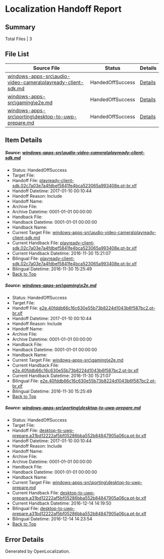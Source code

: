 # <a name='report-top'></a> Localization Handoff Report

## Summary
 Total Files | 3

## File List
 Source File | Status | Details 
 ----------- | ------ | ------- 
 [windows-apps-src\audio-video-camera\playready-client-sdk.md](https://cpubwin.visualstudio.com/windows-uwp/_git/windows-uwp/commit/c580da41d57a40c46ecedead02e4c61d89e99905?path=windows-apps-src%2Faudio-video-camera%2Fplayready-client-sdk.md&_a=contents) | HandedOffSuccess | [Details](#26b3012b4f41233f40235d56b911417e195489dd1661)
 [windows-apps-src\gaming\e2e.md](https://cpubwin.visualstudio.com/windows-uwp/_git/windows-uwp/commit/96d5a912c1b68473441a4bfd5c5745f681ee4406?path=windows-apps-src%2Fgaming%2Fe2e.md&_a=contents) | HandedOffSuccess | [Details](#de2e253bbd864349c4bdfbe2bd20e0517e48bbba3517)
 [windows-apps-src\porting\desktop-to-uwp-prepare.md](https://cpubwin.visualstudio.com/windows-uwp/_git/windows-uwp/commit/98e67d537f460b8ca441b5343829e0aa7764d598?path=windows-apps-src%2Fporting%2Fdesktop-to-uwp-prepare.md&_a=contents) | HandedOffSuccess | [Details](#99f3d26fc3e984245e5f3e486fa50b44793ce08b5574)

## Item Details
##### <a name='26b3012b4f41233f40235d56b911417e195489dd1661'></a> Source: [windows-apps-src\audio-video-camera\playready-client-sdk.md](https://cpubwin.visualstudio.com/windows-uwp/_git/windows-uwp/commit/c580da41d57a40c46ecedead02e4c61d89e99905?path=windows-apps-src%2Faudio-video-camera%2Fplayready-client-sdk.md&_a=contents)
* Status: HandedOffSuccess
* Target File: 
* Handoff File: [playready-client-sdk.02c7a03e7a4fdbef5841fe4bca523065a993408e.pt-br.xlf](https://cpubwin.visualstudio.com/windows-uwp/_git/WDCLib.handoff/commit/9537fc23433103cc667c4483857bcaf10d750028?path=ol-handoff%2Fcpubwin%2Fwindows-uwp.pt-br%2Fmaster%2Fplayready-client-sdk.02c7a03e7a4fdbef5841fe4bca523065a993408e.pt-br.xlf&_a=contents)
* Handoff Datetime: 2017-01-10 00:10:44
* Handoff Reason: Include
* Handoff Name: 
* Archive File: 
* Archive Datetime: 0001-01-01 00:00:00
* Handback File: 
* Handback Datetime: 0001-01-01 00:00:00
* Handback Name: 
* Current Target File: [windows-apps-src\audio-video-camera\playready-client-sdk.md](https://cpubwin.visualstudio.com/windows-uwp/_git/windows-uwp.pt-br/commit/1112dc6c841af42e31345a8cc529032c5fb861ec?path=windows-apps-src%2Faudio-video-camera%2Fplayready-client-sdk.md&_a=contents)
* Current Handback File: [playready-client-sdk.02c7a03e7a4fdbef5841fe4bca523065a993408e.pt-br.xlf](https://cpubwin.visualstudio.com/windows-uwp/_git/WDCLib.handback/commit/2d3fbe5069de1c400b9de01847b241bca6e7ba3d?path=ol-handback%2Fcpubwin%2Fwindows-uwp.pt-br%2Fmaster%2Fplayready-client-sdk.02c7a03e7a4fdbef5841fe4bca523065a993408e.pt-br.xlf&_a=contents)
* Current Handback Datetime: 2016-11-30 15:21:07
* Bilingual File: [playready-client-sdk.02c7a03e7a4fdbef5841fe4bca523065a993408e.pt-br.xlf](https://cpubwin.visualstudio.com/windows-uwp/_git/WDCLib.handback/commit/2d3fbe5069de1c400b9de01847b241bca6e7ba3d?path=ol-handback%2Fcpubwin%2Fwindows-uwp.pt-br%2Fmaster%2Fplayready-client-sdk.02c7a03e7a4fdbef5841fe4bca523065a993408e.pt-br.xlf&_a=contents)
* Bilingual Datetime: 2016-11-30 15:25:49
* [Back to Top](#report-top)

##### <a name='de2e253bbd864349c4bdfbe2bd20e0517e48bbba3517'></a> Source: [windows-apps-src\gaming\e2e.md](https://cpubwin.visualstudio.com/windows-uwp/_git/windows-uwp/commit/96d5a912c1b68473441a4bfd5c5745f681ee4406?path=windows-apps-src%2Fgaming%2Fe2e.md&_a=contents)
* Status: HandedOffSuccess
* Target File: 
* Handoff File: [e2e.40fddb66c16c630e55b73b8224d1043b6f587bc2.pt-br.xlf](https://cpubwin.visualstudio.com/windows-uwp/_git/WDCLib.handoff/commit/9537fc23433103cc667c4483857bcaf10d750028?path=ol-handoff%2Fcpubwin%2Fwindows-uwp.pt-br%2Fmaster%2Fe2e.40fddb66c16c630e55b73b8224d1043b6f587bc2.pt-br.xlf&_a=contents)
* Handoff Datetime: 2017-01-10 00:10:44
* Handoff Reason: Include
* Handoff Name: 
* Archive File: 
* Archive Datetime: 0001-01-01 00:00:00
* Handback File: 
* Handback Datetime: 0001-01-01 00:00:00
* Handback Name: 
* Current Target File: [windows-apps-src\gaming\e2e.md](https://cpubwin.visualstudio.com/windows-uwp/_git/windows-uwp.pt-br/commit/1112dc6c841af42e31345a8cc529032c5fb861ec?path=windows-apps-src%2Fgaming%2Fe2e.md&_a=contents)
* Current Handback File: [e2e.40fddb66c16c630e55b73b8224d1043b6f587bc2.pt-br.xlf](https://cpubwin.visualstudio.com/windows-uwp/_git/WDCLib.handback/commit/2d3fbe5069de1c400b9de01847b241bca6e7ba3d?path=ol-handback%2Fcpubwin%2Fwindows-uwp.pt-br%2Fmaster%2Fe2e.40fddb66c16c630e55b73b8224d1043b6f587bc2.pt-br.xlf&_a=contents)
* Current Handback Datetime: 2016-11-30 15:21:07
* Bilingual File: [e2e.40fddb66c16c630e55b73b8224d1043b6f587bc2.pt-br.xlf](https://cpubwin.visualstudio.com/windows-uwp/_git/WDCLib.handback/commit/2d3fbe5069de1c400b9de01847b241bca6e7ba3d?path=ol-handback%2Fcpubwin%2Fwindows-uwp.pt-br%2Fmaster%2Fe2e.40fddb66c16c630e55b73b8224d1043b6f587bc2.pt-br.xlf&_a=contents)
* Bilingual Datetime: 2016-11-30 15:25:49
* [Back to Top](#report-top)

##### <a name='99f3d26fc3e984245e5f3e486fa50b44793ce08b5574'></a> Source: [windows-apps-src\porting\desktop-to-uwp-prepare.md](https://cpubwin.visualstudio.com/windows-uwp/_git/windows-uwp/commit/98e67d537f460b8ca441b5343829e0aa7764d598?path=windows-apps-src%2Fporting%2Fdesktop-to-uwp-prepare.md&_a=contents)
* Status: HandedOffSuccess
* Target File: 
* Handoff File: [desktop-to-uwp-prepare.a31bd12222af5bf05286bba552b84847905a06ca.pt-br.xlf](https://cpubwin.visualstudio.com/windows-uwp/_git/WDCLib.handoff/commit/9537fc23433103cc667c4483857bcaf10d750028?path=ol-handoff%2Fcpubwin%2Fwindows-uwp.pt-br%2Fmaster%2Fdesktop-to-uwp-prepare.a31bd12222af5bf05286bba552b84847905a06ca.pt-br.xlf&_a=contents)
* Handoff Datetime: 2017-01-10 00:10:44
* Handoff Reason: Include
* Handoff Name: 
* Archive File: 
* Archive Datetime: 0001-01-01 00:00:00
* Handback File: 
* Handback Datetime: 0001-01-01 00:00:00
* Handback Name: 
* Current Target File: [windows-apps-src\porting\desktop-to-uwp-prepare.md](https://cpubwin.visualstudio.com/windows-uwp/_git/windows-uwp.pt-br/commit/0b0dd9c9de09bd614276fdcd31b4561e5ac784c7?path=windows-apps-src%2Fporting%2Fdesktop-to-uwp-prepare.md&_a=contents)
* Current Handback File: [desktop-to-uwp-prepare.a31bd12222af5bf05286bba552b84847905a06ca.pt-br.xlf](https://cpubwin.visualstudio.com/windows-uwp/_git/WDCLib.handback/commit/c76e98828dfa587edbee98aac630a5cc90bb2853?path=ol-handback%2Fcpubwin%2Fwindows-uwp.pt-br%2Fmaster%2Fdesktop-to-uwp-prepare.a31bd12222af5bf05286bba552b84847905a06ca.pt-br.xlf&_a=contents)
* Current Handback Datetime: 2016-12-14 14:19:50
* Bilingual File: [desktop-to-uwp-prepare.a31bd12222af5bf05286bba552b84847905a06ca.pt-br.xlf](https://cpubwin.visualstudio.com/windows-uwp/_git/WDCLib.handback/commit/c76e98828dfa587edbee98aac630a5cc90bb2853?path=ol-handback%2Fcpubwin%2Fwindows-uwp.pt-br%2Fmaster%2Fdesktop-to-uwp-prepare.a31bd12222af5bf05286bba552b84847905a06ca.pt-br.xlf&_a=contents)
* Bilingual Datetime: 2016-12-14 14:23:54
* [Back to Top](#report-top)


## Error Details

Generated by OpenLocalization.
